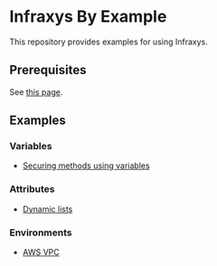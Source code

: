 # Infraxys By Example

This repository provides examples for using Infraxys.

## Prerequisites

See [this page](./prerequisites.md).

## Examples

### Variables

- [Securing methods using variables](variables/secure-methods/README.md)

### Attributes

- [Dynamic lists](attributes/dynamic-lists/README.md)

### Environments

- [AWS VPC](modules/environments/VPC/README.md)